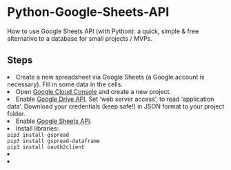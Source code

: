 # Python-Google-Sheets-API
How to use Google Sheets API (with Python): a quick, simple & free alternative to a database for small projects / MVPs.<br>

<h2>Steps</h2>
<li>Create a new spreadsheet via Google Sheets (a Google account is necessary). Fill in some data in the cells.</li>
<li>Open <a href="http://console.cloud.google.com/">Google Cloud Console</a> and create a new project.</li>
<li>Enable <a href="https://console.cloud.google.com/apis/library/drive.googleapis.com">Google Drive API</a>.  Set ‘web server access’, to read ‘application data’. Download your credentials (keep safe!) in JSON format to your project folder.</li>
<li>Enable <a href="http://console.cloud.google.com/apis/library/sheets.googleapis.com">Google Sheets API</a>.</li> 
<li>Install libraries:</li>
<code>pip3 install gspread</code><br>
<code>pip3 install gspread-dataframe</code><br>
<code>pip3 install oauth2client</code><br>
<li></li>
<li></li>
